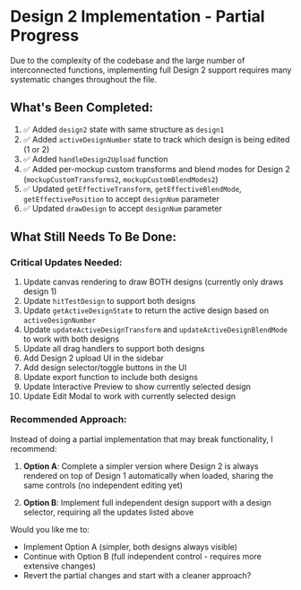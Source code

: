 # Design 2 Implementation - Partial Progress

Due to the complexity of the codebase and the large number of interconnected functions, implementing full Design 2 support requires many systematic changes throughout the file.

## What's Been Completed:
1. ✅ Added `design2` state with same structure as `design1`
2. ✅ Added `activeDesignNumber` state to track which design is being edited (1 or 2)
3. ✅ Added `handleDesign2Upload` function
4. ✅ Added per-mockup custom transforms and blend modes for Design 2 (`mockupCustomTransforms2`, `mockupCustomBlendModes2`)
5. ✅ Updated `getEffectiveTransform`, `getEffectiveBlendMode`, `getEffectivePosition` to accept `designNum` parameter
6. ✅ Updated `drawDesign` to accept `designNum` parameter

## What Still Needs To Be Done:

### Critical Updates Needed:
1. Update canvas rendering to draw BOTH designs (currently only draws design 1)
2. Update `hitTestDesign` to support both designs
3. Update `getActiveDesignState` to return the active design based on `activeDesignNumber`
4. Update `updateActiveDesignTransform` and `updateActiveDesignBlendMode` to work with both designs
5. Update all drag handlers to support both designs
6. Add Design 2 upload UI in the sidebar
7. Add design selector/toggle buttons in the UI
8. Update export function to include both designs
9. Update Interactive Preview to show currently selected design
10. Update Edit Modal to work with currently selected design

### Recommended Approach:
Instead of doing a partial implementation that may break functionality, I recommend:

1. **Option A**: Complete a simpler version where Design 2 is always rendered on top of Design 1 automatically when loaded, sharing the same controls (no independent editing yet)

2. **Option B**: Implement full independent design support with a design selector, requiring all the updates listed above

Would you like me to:
- Implement Option A (simpler, both designs always visible)
- Continue with Option B (full independent control - requires more extensive changes)
- Revert the partial changes and start with a cleaner approach?
